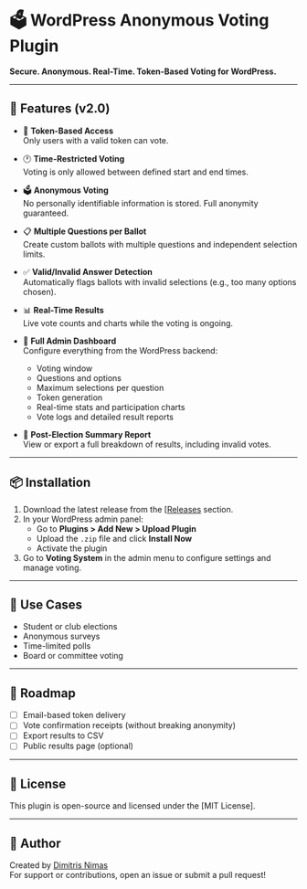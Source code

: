 # 🗳️ WordPress Anonymous Voting Plugin

**Secure. Anonymous. Real-Time. Token-Based Voting for WordPress.**

---

## 🚀 Features (v2.0)

- 🔑 **Token-Based Access**  
  Only users with a valid token can vote.

- 🕐 **Time-Restricted Voting**  
  Voting is only allowed between defined start and end times.

- 🗳️ **Anonymous Voting**  
  No personally identifiable information is stored. Full anonymity guaranteed.

- 📋 **Multiple Questions per Ballot**  
  Create custom ballots with multiple questions and independent selection limits.

- ✅ **Valid/Invalid Answer Detection**  
  Automatically flags ballots with invalid selections (e.g., too many options chosen).

- 📊 **Real-Time Results**  
  Live vote counts and charts while the voting is ongoing.

- 🧠 **Full Admin Dashboard**  
  Configure everything from the WordPress backend:
  - Voting window
  - Questions and options
  - Maximum selections per question
  - Token generation
  - Real-time stats and participation charts
  - Vote logs and detailed result reports

- 📄 **Post-Election Summary Report**  
  View or export a full breakdown of results, including invalid votes.

---

## 📦 Installation

1. Download the latest release from the [[Releases](https://github.com/dimitrisnimas/voting-system/releases) section.
2. In your WordPress admin panel:
   - Go to **Plugins > Add New > Upload Plugin**
   - Upload the `.zip` file and click **Install Now**
   - Activate the plugin
3. Go to **Voting System** in the admin menu to configure settings and manage voting.

---

## 📌 Use Cases

- Student or club elections  
- Anonymous surveys  
- Time-limited polls  
- Board or committee voting

---

## 🧭 Roadmap

- [ ] Email-based token delivery
- [ ] Vote confirmation receipts (without breaking anonymity)
- [ ] Export results to CSV
- [ ] Public results page (optional)

---

## 📄 License

This plugin is open-source and licensed under the [MIT License].

---

## 🙌 Author

Created by [Dimitris Nimas](https://dimitrisnimas.gr)  
For support or contributions, open an issue or submit a pull request!

